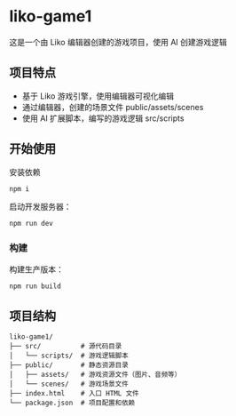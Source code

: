 # liko-game1

这是一个由 Liko 编辑器创建的游戏项目，使用 AI 创建游戏逻辑

## 项目特点

- 基于 Liko 游戏引擎，使用编辑器可视化编辑
- 通过编辑器，创建的场景文件 public/assets/scenes 
- 使用 AI 扩展脚本，编写的游戏逻辑 src/scripts

## 开始使用

安装依赖
```bash
npm i
```

启动开发服务器：
```bash
npm run dev
```

### 构建

构建生产版本：
```bash
npm run build
```

## 项目结构

```
liko-game1/
├── src/          # 源代码目录
│   └── scripts/  # 游戏逻辑脚本
├── public/       # 静态资源目录
│   ├── assets/   # 游戏资源文件（图片、音频等）
│   └── scenes/   # 游戏场景文件
├── index.html    # 入口 HTML 文件
└── package.json  # 项目配置和依赖
```
